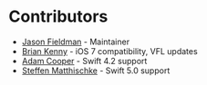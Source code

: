 # Contributors

* [Jason Fieldman](https://github.com/jmfieldman) - Maintainer
* [Brian Kenny](https://github.com/BrianKenny) - iOS 7 compatibility, VFL updates
* [Adam Cooper](https://github.com/AdamBCo) - Swift 4.2 support
* [Steffen Matthischke](https://github.com/HeEAaD) - Swift 5.0 support
